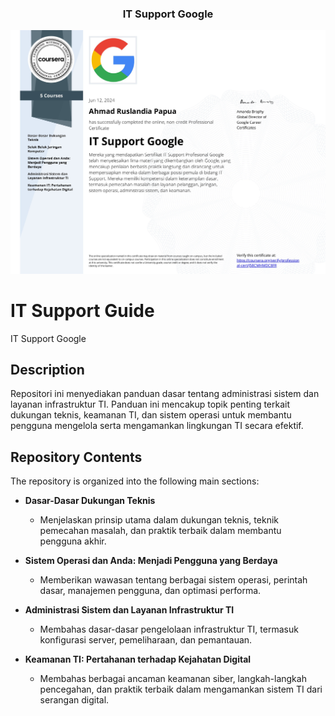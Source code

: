 <p align="center">
  <h3 align="center">IT Support Google</h3>
</p>

[![certificate ui][product-ui]](https://example.com)

[product-ui]: certificate.jpg

# IT Support Guide

IT Support Google

## Description

Repositori ini menyediakan panduan dasar tentang administrasi sistem dan layanan infrastruktur TI. Panduan ini mencakup topik penting terkait dukungan teknis, keamanan TI, dan sistem operasi untuk membantu pengguna mengelola serta mengamankan lingkungan TI secara efektif.

## Repository Contents

The repository is organized into the following main sections:

- **Dasar-Dasar Dukungan Teknis**

  - Menjelaskan prinsip utama dalam dukungan teknis, teknik pemecahan masalah, dan praktik terbaik dalam membantu pengguna akhir.

- **Sistem Operasi dan Anda: Menjadi Pengguna yang Berdaya**

  - Memberikan wawasan tentang berbagai sistem operasi, perintah dasar, manajemen pengguna, dan optimasi performa.

- **Administrasi Sistem dan Layanan Infrastruktur TI**

  - Membahas dasar-dasar pengelolaan infrastruktur TI, termasuk konfigurasi server, pemeliharaan, dan pemantauan.

- **Keamanan TI: Pertahanan terhadap Kejahatan Digital**

  - Membahas berbagai ancaman keamanan siber, langkah-langkah pencegahan, dan praktik terbaik dalam mengamankan sistem TI dari serangan digital.
